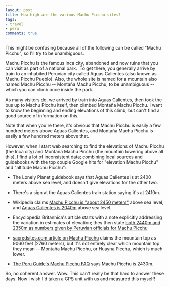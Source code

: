 ```yaml
---
layout: post
title: How high are the various Machu Picchu sites?
tags:
- travel
- peru
comments: true
---
```

This might be confusing because all of the following can be called "Machu
Picchu", so I'll try to be unambiguous.

Machu Picchu is the famous Inca city, abandoned and now ruins that you can
visit as part of a national park.  To get there, you generally arrive by train
to an inhabited Peruvian city called Aguas Calientes (also known as Machu
Picchu Pueblo). Also, the whole site is named for a mountain also named Machu
Picchu -- Montaña Machu Picchu, to be unambiguous -- which you can climb once
inside the park.

As many visitors do, we arrived by train into Aguas Calientes, then took the
bus up to Machu Picchu itself, then climbed Montaña Machu Picchu. I want to
know the beginning and ending elevations of this climb, but can't find a good
source of information on this.

Note that when you're there, it's obvious that Machu Picchu is easily a few
hundred meters above Aguas Calientes, and Montaña Machu Picchu is easily a few
hundred meters above that.

However, when I start web searching to find the elevations of Machu Picchu
(the Inca city) and Moñtana Machu Picchu (the mountain towering above all
this), I find a lot of inconsistent data; combining local sources and
guidebooks with the top couple Google hits for "elevation Machu Picchu" and
"altitude Machu Picchu":

- The Lonely Planet guidebook says that Aguas Calientes is at 2400 meters above sea level, and doesn't give elevations for the other two.

- There's a sign at the Aguas Calientes train station saying it's at 2410m.

- Wikipedia claims [Machu Picchu is "about 2450 meters"](http://en.wikipedia.org/wiki/Machu_Picchu) above sea level, and [Aguas Calientes is 2040m](http://en.wikipedia.org/wiki/Aguas_Calientes,_Peru) above sea level.

- Encyclopedia Britannica's article starts with a note explicitly addressing the variation in estimates of elevation; they then state [both 2440m and 2350m as numbers given by Peruvian officials for Machu Picchu](http://www.britannica.com/EBchecked/topic/354719/Machu-Picchu/354719suppinfo/Supplemental-Information)

- [sacredsites.com article on Machu Picchu](http://sacredsites.com/americas/peru/machu_picchu.html) claims the mountain top as 9060 feet (2760 meters), but it's not entirely clear which mountain top they mean -- Montaña Machu Picchu, or Huayna Picchu, which is much lower.

- [The Peru Guide's Machu Picchu FAQ](http://www.theperuguide.com/machu_picchu/machu-picchu-altitude.html) says Machu Picchu is 2430m.

So, no coherent answer. Wow. This can't really be that hard to answer these
days. Now I wish I'd taken a GPS unit with us and measured this myself!

